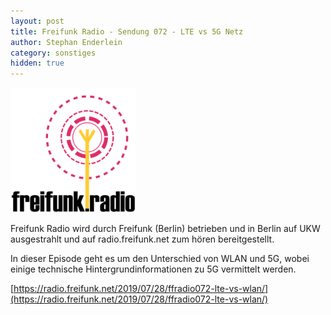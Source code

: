 ```yaml
---
layout: post
title: Freifunk Radio - Sendung 072 - LTE vs 5G Netz
author: Stephan Enderlein
category: sonstiges
hidden: true
---
```


<a href="https://radio.freifunk.net/2019/07/28/ffradio072-lte-vs-wlan/"><img src="/images_blog/freifunk-radio_500x500.png" width="200" height="200"></a>

Freifunk Radio wird durch Freifunk (Berlin) betrieben und in Berlin auf UKW ausgestrahlt und 
auf radio.freifunk.net zum hören bereitgestellt.

In dieser Episode geht es um den Unterschied von WLAN und 5G, wobei einige technische
Hintergrundinformationen zu 5G vermittelt werden.

[https://radio.freifunk.net/2019/07/28/ffradio072-lte-vs-wlan/](https://radio.freifunk.net/2019/07/28/ffradio072-lte-vs-wlan/)
